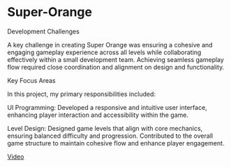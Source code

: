 # Super-Orange

Development Challenges

A key challenge in creating Super Orange was ensuring a cohesive and engaging gameplay experience across all levels while collaborating effectively within a small development team. Achieving seamless gameplay flow required close coordination and alignment on design and functionality.

Key Focus Areas

In this project, my primary responsibilities included:

UI Programming: Developed a responsive and intuitive user interface, enhancing player interaction and accessibility within the game.

Level Design: Designed game levels that align with core mechanics, ensuring balanced difficulty and progression. Contributed to the overall game structure to maintain cohesive flow and enhance player engagement.

[Video](https://www.youtube.com/shorts/Fv1ER0cPYSA)

